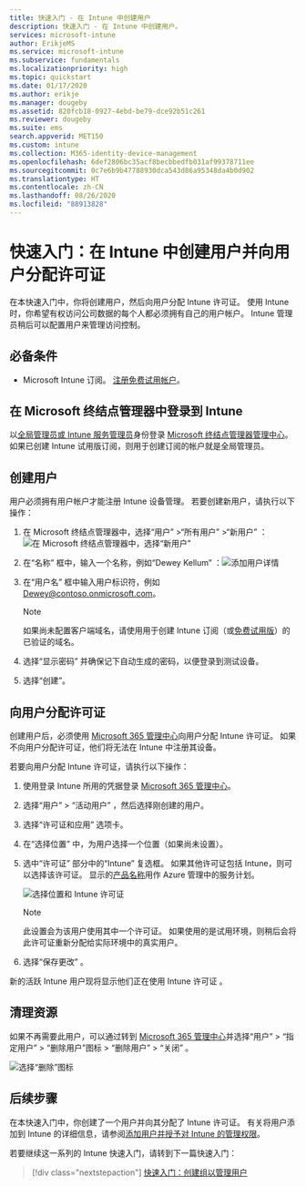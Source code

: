 ```yaml
---
title: 快速入门 - 在 Intune 中创建用户
description: 快速入门 - 在 Intune 中创建用户。
services: microsoft-intune
author: ErikjeMS
ms.service: microsoft-intune
ms.subservice: fundamentals
ms.localizationpriority: high
ms.topic: quickstart
ms.date: 01/17/2020
ms.author: erikje
ms.manager: dougeby
ms.assetid: 820fcb18-0927-4ebd-be79-dce92b51c261
ms.reviewer: dougeby
ms.suite: ems
search.appverid: MET150
ms.custom: intune
ms.collection: M365-identity-device-management
ms.openlocfilehash: 6def2806bc35acf8becbbedfb031af99378711ee
ms.sourcegitcommit: 0c7e6b9b47788930dca543d86a95348da4b0d902
ms.translationtype: HT
ms.contentlocale: zh-CN
ms.lasthandoff: 08/26/2020
ms.locfileid: "88913828"
---
```

# <a name="quickstart-create-a-user-in-intune-and-assign-the-user-a-license"></a>快速入门：在 Intune 中创建用户并向用户分配许可证

在本快速入门中，你将创建用户，然后向用户分配 Intune 许可证。 使用 Intune 时，你希望有权访问公司数据的每个人都必须拥有自己的用户帐户。 Intune 管理员稍后可以配置用户来管理访问控制。

## <a name="prerequisites"></a>必备条件

- Microsoft Intune 订阅。 [注册免费试用帐户](../fundamentals/free-trial-sign-up.md)。

## <a name="sign-in-to-intune-in-microsoft-endpoint-manager"></a>在 Microsoft 终结点管理器中登录到 Intune

以[全局管理员或 Intune 服务管理员](users-add.md#types-of-administrators)身份登录 [Microsoft 终结点管理器管理中心](https://go.microsoft.com/fwlink/?linkid=2109431)。 如果已创建 Intune 试用版订阅，则用于创建订阅的帐户就是全局管理员。

## <a name="create-a-user"></a>创建用户

用户必须拥有用户帐户才能注册 Intune 设备管理。 若要创建新用户，请执行以下操作：

1. 在 Microsoft 终结点管理器中，选择“用户”  >“所有用户”  >“新用户”  ：![在 Microsoft 终结点管理器中，选择“新用户”](./media/quickstart-create-user/create-user.png)
2. 在“名称”  框中，输入一个名称，例如“Dewey Kellum”  ：![添加用户详情](./media/quickstart-create-user/create-user-02.png)
3. 在“用户名”  框中输入用户标识符，例如 Dewey@contoso.onmicrosoft.com。

    > [!NOTE]
    > 如果尚未配置客户端域名，请使用用于创建 Intune 订阅（或[免费试用版](free-trial-sign-up.md#sign-up-for-a-microsoft-intune-free-trial)）的已验证的域名。 

4. 选择“显示密码”  并确保记下自动生成的密码，以便登录到测试设备。
5. 选择“创建”。 

## <a name="assign-a-license-to-the-user"></a>向用户分配许可证

创建用户后，必须使用 [Microsoft 365 管理中心](https://go.microsoft.com/fwlink/p/?LinkId=698854)向用户分配 Intune 许可证。 如果不向用户分配许可证，他们将无法在 Intune 中注册其设备。

若要向用户分配 Intune 许可证，请执行以下操作：

1. 使用登录 Intune 所用的凭据登录 [Microsoft 365 管理中心](https://go.microsoft.com/fwlink/p/?LinkId=698854)。
2. 选择“用户”   > “活动用户”  ，然后选择刚创建的用户。
3. 选择“许可证和应用”  选项卡。
4. 在“选择位置”  中，为用户选择一个位置（如果尚未设置）。
2. 选中“许可证”  部分中的“Intune”  复选框。 如果其他许可证包括 Intune，则可以选择该许可证。 显示的[产品名称](/azure/active-directory/users-groups-roles/licensing-service-plan-reference)用作 Azure 管理中的服务计划。

    ![选择位置和 Intune 许可证](./media/quickstart-create-user/create-user-03.png)

   > [!NOTE]
   > 此设置会为该用户使用其中一个许可证。 如果使用的是试用环境，则稍后会将此许可证重新分配给实际环境中的真实用户。

6. 选择“保存更改”  。

新的活跃 Intune 用户现将显示他们正在使用 Intune 许可证  。

## <a name="clean-up-resources"></a>清理资源

如果不再需要此用户，可以通过转到 [Microsoft 365 管理中心](https://go.microsoft.com/fwlink/p/?LinkId=698854)并选择“用户”   > “指定用户”   > “删除用户”图标   > “删除用户”   > “关闭”  。

   ![选择“删除”图标](./media/quickstart-create-user/create-user-04.png)

## <a name="next-steps"></a>后续步骤

在本快速入门中，你创建了一个用户并向其分配了 Intune 许可证。 有关将用户添加到 Intune 的详细信息，请参阅[添加用户并授予对 Intune 的管理权限](users-add.md)。

若要继续这一系列的 Intune 快速入门，请转到下一篇快速入门：

> [!div class="nextstepaction"]
> [快速入门：创建组以管理用户](quickstart-create-group.md)
